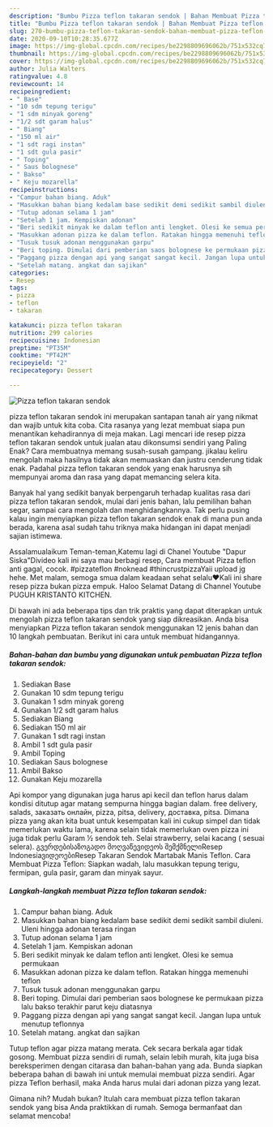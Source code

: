 ```yaml
---
description: "Bumbu Pizza teflon takaran sendok | Bahan Membuat Pizza teflon takaran sendok Yang Enak Banget"
title: "Bumbu Pizza teflon takaran sendok | Bahan Membuat Pizza teflon takaran sendok Yang Enak Banget"
slug: 270-bumbu-pizza-teflon-takaran-sendok-bahan-membuat-pizza-teflon-takaran-sendok-yang-enak-banget
date: 2020-09-10T10:28:35.677Z
image: https://img-global.cpcdn.com/recipes/be2298809696062b/751x532cq70/pizza-teflon-takaran-sendok-foto-resep-utama.jpg
thumbnail: https://img-global.cpcdn.com/recipes/be2298809696062b/751x532cq70/pizza-teflon-takaran-sendok-foto-resep-utama.jpg
cover: https://img-global.cpcdn.com/recipes/be2298809696062b/751x532cq70/pizza-teflon-takaran-sendok-foto-resep-utama.jpg
author: Julia Walters
ratingvalue: 4.8
reviewcount: 14
recipeingredient:
- " Base"
- "10 sdm tepung terigu"
- "1 sdm minyak goreng"
- "1/2 sdt garam halus"
- " Biang"
- "150 ml air"
- "1 sdt ragi instan"
- "1 sdt gula pasir"
- " Toping"
- " Saus bolognese"
- " Bakso"
- " Keju mozarella"
recipeinstructions:
- "Campur bahan biang. Aduk"
- "Masukkan bahan biang kedalam base sedikit demi sedikit sambil diuleni. Uleni hingga adonan terasa ringan"
- "Tutup adonan selama 1 jam"
- "Setelah 1 jam. Kempiskan adonan"
- "Beri sedikit minyak ke dalam teflon anti lengket. Olesi ke semua permukaan"
- "Masukkan adonan pizza ke dalam teflon. Ratakan hingga memenuhi teflon"
- "Tusuk tusuk adonan menggunakan garpu"
- "Beri toping. Dimulai dari pemberian saos bolognese ke permukaan pizza lalu bakso terakhir parut keju diatasnya"
- "Paggang pizza dengan api yang sangat sangat kecil. Jangan lupa untuk menutup teflonnya"
- "Setelah matang. angkat dan sajikan"
categories:
- Resep
tags:
- pizza
- teflon
- takaran

katakunci: pizza teflon takaran 
nutrition: 299 calories
recipecuisine: Indonesian
preptime: "PT35M"
cooktime: "PT42M"
recipeyield: "2"
recipecategory: Dessert

---
```



![Pizza teflon takaran sendok](https://img-global.cpcdn.com/recipes/be2298809696062b/751x532cq70/pizza-teflon-takaran-sendok-foto-resep-utama.jpg)


pizza teflon takaran sendok ini merupakan santapan tanah air yang nikmat dan wajib untuk kita coba. Cita rasanya yang lezat membuat siapa pun menantikan kehadirannya di meja makan.
Lagi mencari ide resep pizza teflon takaran sendok untuk jualan atau dikonsumsi sendiri yang Paling Enak? Cara membuatnya memang susah-susah gampang. jikalau keliru mengolah maka hasilnya tidak akan memuaskan dan justru cenderung tidak enak. Padahal pizza teflon takaran sendok yang enak harusnya sih mempunyai aroma dan rasa yang dapat memancing selera kita.

Banyak hal yang sedikit banyak berpengaruh terhadap kualitas rasa dari pizza teflon takaran sendok, mulai dari jenis bahan, lalu pemilihan bahan segar, sampai cara mengolah dan menghidangkannya. Tak perlu pusing kalau ingin menyiapkan pizza teflon takaran sendok enak di mana pun anda berada, karena asal sudah tahu triknya maka hidangan ini dapat menjadi sajian istimewa.

Assalamualaikum Teman-teman,Katemu lagi di Chanel Youtube &#34;Dapur Siska&#34;Divideo kali ini saya mau berbagi resep, Cara membuat Pizza teflon anti gagal, cocok. #pizzateflon #noknead #thincrustpizzaYaii upload jg hehe. Met malam, semoga smua dalam keadaan sehat selalu❤️Kali ini share resep pizza bukan pizza empuk. Haloo Selamat Datang di Channel Youtube PUGUH KRISTANTO KITCHEN.


Di bawah ini ada beberapa tips dan trik praktis yang dapat diterapkan untuk mengolah pizza teflon takaran sendok yang siap dikreasikan. Anda bisa menyiapkan Pizza teflon takaran sendok menggunakan 12 jenis bahan dan 10 langkah pembuatan. Berikut ini cara untuk membuat hidangannya.

<!--inarticleads1-->

##### Bahan-bahan dan bumbu yang digunakan untuk pembuatan Pizza teflon takaran sendok:

1. Sediakan  Base
1. Gunakan 10 sdm tepung terigu
1. Gunakan 1 sdm minyak goreng
1. Gunakan 1/2 sdt garam halus
1. Sediakan  Biang
1. Sediakan 150 ml air
1. Gunakan 1 sdt ragi instan
1. Ambil 1 sdt gula pasir
1. Ambil  Toping
1. Sediakan  Saus bolognese
1. Ambil  Bakso
1. Gunakan  Keju mozarella


Api kompor yang digunakan juga harus api kecil dan teflon harus dalam kondisi ditutup agar matang sempurna hingga bagian dalam. free delivery, salads, заказать онлайн, pizza, pitsa, delivery, доставка, pitsa. Dimana pizza yang akan kita buat untuk kesempatan kali ini cukup simpel dan tidak memerlukan waktu lama, karena selain tidak memerlukan oven pizza ini juga tidak perlu Garam ½ sendok teh. Selai strawberry, selai kacang ( sesuai selera). გვერდებისაზოგადო მოღვაწევიდეოს შემქმნელიResep IndonesiaვიდეოებიResep Takaran Sendok Martabak Manis Teflon. Cara Membuat Pizza Teflon: Siapkan wadah, lalu masukkan tepung terigu, fermipan, gula pasir, garam dan minyak sayur. 

<!--inarticleads2-->

##### Langkah-langkah membuat Pizza teflon takaran sendok:

1. Campur bahan biang. Aduk
1. Masukkan bahan biang kedalam base sedikit demi sedikit sambil diuleni. Uleni hingga adonan terasa ringan
1. Tutup adonan selama 1 jam
1. Setelah 1 jam. Kempiskan adonan
1. Beri sedikit minyak ke dalam teflon anti lengket. Olesi ke semua permukaan
1. Masukkan adonan pizza ke dalam teflon. Ratakan hingga memenuhi teflon
1. Tusuk tusuk adonan menggunakan garpu
1. Beri toping. Dimulai dari pemberian saos bolognese ke permukaan pizza lalu bakso terakhir parut keju diatasnya
1. Paggang pizza dengan api yang sangat sangat kecil. Jangan lupa untuk menutup teflonnya
1. Setelah matang. angkat dan sajikan


Tutup teflon agar pizza matang merata. Cek secara berkala agar tidak gosong. Membuat pizza sendiri di rumah, selain lebih murah, kita juga bisa bereksperimen dengan citarasa dan bahan-bahan yang ada. Bunda siapkan beberapa bahan di bawah ini untuk memulai membuat pizza sendiri. Agar pizza Teflon berhasil, maka Anda harus mulai dari adonan pizza yang lezat. 

Gimana nih? Mudah bukan? Itulah cara membuat pizza teflon takaran sendok yang bisa Anda praktikkan di rumah. Semoga bermanfaat dan selamat mencoba!
